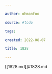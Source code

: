 ```yaml
---

author: ohmanfoo

source: #todo

tags: 

created: 2022-08-07

title: 1828

---
```

[[1828.md]]#1828.md